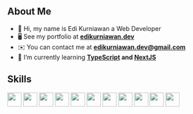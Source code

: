 ## About Me

- 👋 Hi, my name is Edi Kurniawan a Web Developer
- 🖥️ See my portfolio at **[edikurniawan.dev](https://edikurniawan.dev/)**
- ✉️ You can contact me at **[edikurniawan.dev@gmail.com](mailto:edikurniawan.dev@gmail.com)**
- 🧮 I’m currently learning **[TypeScript](https://www.typescriptlang.org/) and [NextJS](https://nextjs.org/)**

## Skills

<code><a href="https://tc39.es/zh-Hans/"><img height="32" src="https://cdn.jsdelivr.net/gh/devicons/devicon/icons/javascript/javascript-original.svg"></a></code>
<code><a href="https://www.typescriptlang.org/"><img height="32" src="https://cdn.jsdelivr.net/gh/devicons/devicon/icons/typescript/typescript-original.svg"></a></code>
<code><a href="https://reactjs.org/"><img height="32" src="https://cdn.jsdelivr.net/gh/devicons/devicon/icons/react/react-original.svg"></a></code>
<code><a href="https://nextjs.org/"><img height="32" src="https://cdn.jsdelivr.net/gh/devicons/devicon/icons/nextjs/nextjs-original.svg"></a></code>
<code><a href="https://tailwindcss.com/"><img height="32" src="https://cdn.jsdelivr.net/gh/devicons/devicon/icons/tailwindcss/tailwindcss-plain.svg"></a></code>
<code><a href="https://getbootstrap.com/"><img height="32" src="https://cdn.jsdelivr.net/gh/devicons/devicon/icons/bootstrap/bootstrap-plain.svg"></a></code>
<code><a href="https://nodejs.org/"><img height="32" src="https://cdn.jsdelivr.net/gh/devicons/devicon/icons/nodejs/nodejs-original.svg"></a></code>
<code><a href="https://expressjs.com/"><img height="32" src="https://cdn.jsdelivr.net/gh/devicons/devicon/icons/express/express-original.svg"></a></code>
<code><a href="https://laravel.com/"><img height="32" src="https://cdn.jsdelivr.net/gh/devicons/devicon/icons/laravel/laravel-plain.svg"></a></code>
<code><a href="https://www.mongodb.com/"><img height="32" src="https://cdn.jsdelivr.net/gh/devicons/devicon/icons/mongodb/mongodb-original.svg"></a></code>
<code><a href="https://www.mysql.com/"><img height="32" src="https://cdn.jsdelivr.net/gh/devicons/devicon/icons/mysql/mysql-original.svg"></a></code>
